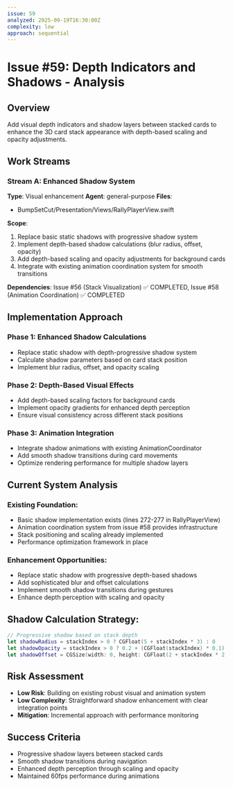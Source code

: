 ```yaml
---
issue: 59
analyzed: 2025-09-19T16:30:00Z
complexity: low
approach: sequential
---
```


# Issue #59: Depth Indicators and Shadows - Analysis

## Overview
Add visual depth indicators and shadow layers between stacked cards to enhance the 3D card stack appearance with depth-based scaling and opacity adjustments.

## Work Streams

### Stream A: Enhanced Shadow System
**Type**: Visual enhancement
**Agent**: general-purpose
**Files**:
- BumpSetCut/Presentation/Views/RallyPlayerView.swift

**Scope**:
1. Replace basic static shadows with progressive shadow system
2. Implement depth-based shadow calculations (blur radius, offset, opacity)
3. Add depth-based scaling and opacity adjustments for background cards
4. Integrate with existing animation coordination system for smooth transitions

**Dependencies**: Issue #56 (Stack Visualization) ✅ COMPLETED, Issue #58 (Animation Coordination) ✅ COMPLETED

## Implementation Approach

### Phase 1: Enhanced Shadow Calculations
- Replace static shadow with depth-progressive shadow system
- Calculate shadow parameters based on card stack position
- Implement blur radius, offset, and opacity scaling

### Phase 2: Depth-Based Visual Effects
- Add depth-based scaling factors for background cards
- Implement opacity gradients for enhanced depth perception
- Ensure visual consistency across different stack positions

### Phase 3: Animation Integration
- Integrate shadow animations with existing AnimationCoordinator
- Add smooth shadow transitions during card movements
- Optimize rendering performance for multiple shadow layers

## Current System Analysis

### Existing Foundation:
- Basic shadow implementation exists (lines 272-277 in RallyPlayerView)
- Animation coordination system from issue #58 provides infrastructure
- Stack positioning and scaling already implemented
- Performance optimization framework in place

### Enhancement Opportunities:
- Replace static shadow with progressive depth-based shadows
- Add sophisticated blur and offset calculations
- Implement smooth shadow transitions during gestures
- Enhance depth perception with scaling and opacity

## Shadow Calculation Strategy:
```swift
// Progressive shadow based on stack depth
let shadowRadius = stackIndex > 0 ? CGFloat(5 + stackIndex * 3) : 0
let shadowOpacity = stackIndex > 0 ? 0.2 + (CGFloat(stackIndex) * 0.1) : 0
let shadowOffset = CGSize(width: 0, height: CGFloat(2 + stackIndex * 2))
```

## Risk Assessment
- **Low Risk**: Building on existing robust visual and animation system
- **Low Complexity**: Straightforward shadow enhancement with clear integration points
- **Mitigation**: Incremental approach with performance monitoring

## Success Criteria
- Progressive shadow layers between stacked cards
- Smooth shadow transitions during navigation
- Enhanced depth perception through scaling and opacity
- Maintained 60fps performance during animations